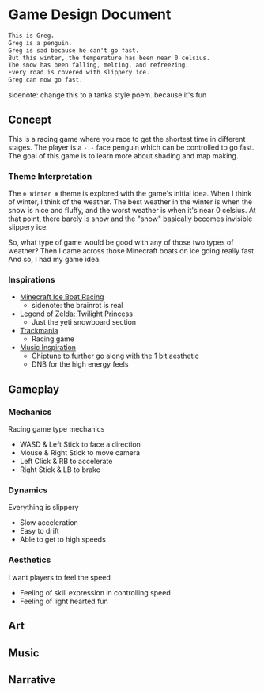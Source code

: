 # Game Design Document

```txt
This is Greg.
Greg is a penguin.
Greg is sad because he can't go fast.
But this winter, the temperature has been near 0 celsius.
The snow has been falling, melting, and refreezing.
Every road is covered with slippery ice.
Greg can now go fast.
```

sidenote: change this to a tanka style poem. because it's fun

## Concept

This is a racing game where you race to get the shortest time in different stages. The player is a `-.-` face penguin which can be controlled to go fast. The goal of this game is to learn more about shading and map making.

### Theme Interpretation

The `❄️ Winter ❄️` theme is explored with the game's initial idea. When I think of winter, I think of the weather. The best weather in the winter is when the snow is nice and fluffy, and the worst weather is when it's near 0 celsius. At that point, there barely is snow and the "snow" basically becomes invisible slippery ice.

So, what type of game would be good with any of those two types of weather? Then I came across those Minecraft boats on ice going really fast. And so, I had my game idea.

### Inspirations

- [Minecraft Ice Boat Racing](https://www.youtube.com/shorts/e6z3ahs4RnM)
  - sidenote: the brainrot is real
- [Legend of Zelda: Twilight Princess](https://www.youtube.com/watch?v=SVbxFG9Ua5Q)
  - Just the yeti snowboard section
- [Trackmania](https://www.youtube.com/watch?v=8hrpj6tJ68Y)
  - Racing game
- [Music Inspiration](https://www.youtube.com/watch?v=27IbVbzUjKs)
  - Chiptune to further go along with the 1 bit aesthetic
  - DNB for the high energy feels

## Gameplay

### Mechanics

Racing game type mechanics

- WASD & Left Stick to face a direction
- Mouse & Right Stick to move camera
- Left Click & RB to accelerate
- Right Stick & LB to brake

### Dynamics

Everything is slippery

- Slow acceleration
- Easy to drift
- Able to get to high speeds

### Aesthetics

I want players to feel the speed

- Feeling of skill expression in controlling speed
- Feeling of light hearted fun

## Art

## Music

## Narrative
